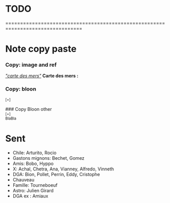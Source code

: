 # TODO


================================================================================

# Note copy paste
### Copy: image and ref
<a href="#f_carte"><i>"carte des mers"</i></a>
  <a name="f_carte"></a>
    <b>Carte des mers :</b>

### Copy: bloon
<sup>[+]<div class="description">
</div></sup>
</div>
### Copy Bloon other
<div>
<sup>[+]<div class="description">
BlaBla
</div></sup>
<!-- Trick for sup -->
<ul></ul>
</div>


# Sent

* Chile: Arturito, Rocio
* Gastons mignons: Bechet, Gomez
* Amis: Bobo, Hyppo
* X: Achal, Chetra, Ana, Vianney, Alfredo, Vinneth
* DGA: Bion, Pollet, Perrin, Eddy, Cristophe
* Chauveau
* Famille: Tourneboeuf
* Astro: Julien Girard
* DGA ex : Amiaux
